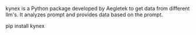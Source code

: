 kynex is a Python package developed by Aegletek to get data from different llm's. It analyzes prompt and provides data based on the prompt.

pip install kynex